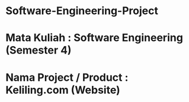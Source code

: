# Software-Engineering-Project
# Mata Kuliah : Software Engineering (Semester 4)
# Nama Project / Product : Keliling.com (Website)
